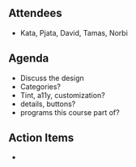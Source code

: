 ## Attendees

- Kata, Pjata, David, Tamas, Norbi

## Agenda

- Discuss the design
- Categories?
- Tint, a11y, customization?
- details, buttons?
- programs this course part of?

## Action Items

-

